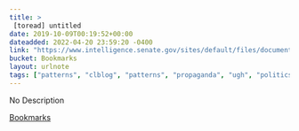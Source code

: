 ```yaml
---
title: > 
 [toread] untitled
date: 2019-10-09T00:19:52+00:00
dateadded: 2022-04-20 23:59:20 -0400
link: "https://www.intelligence.senate.gov/sites/default/files/documents/Report_Volume2.pdf"
bucket: Bookmarks
layout: urlnote
tags: ["patterns", "clblog", "patterns", "propaganda", "ugh", "politics"]
--- 
```

No Description
 <!-- end excerpt --> 
<div class='bucket'><a class='internal-link' href='/buckets/bookmarks'>Bookmarks</a></div> 
